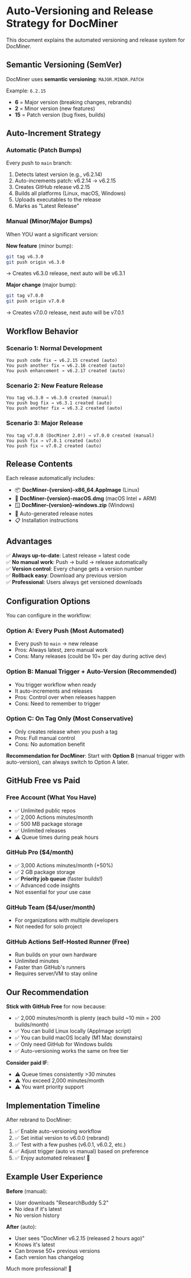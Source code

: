 # Auto-Versioning and Release Strategy for DocMiner

This document explains the automated versioning and release system for DocMiner.

## Semantic Versioning (SemVer)

DocMiner uses **semantic versioning**: `MAJOR.MINOR.PATCH`

Example: `6.2.15`
- **6** = Major version (breaking changes, rebrands)
- **2** = Minor version (new features)
- **15** = Patch version (bug fixes, builds)

## Auto-Increment Strategy

### Automatic (Patch Bumps)
Every push to `main` branch:
1. Detects latest version (e.g., v6.2.14)
2. Auto-increments patch: v6.2.14 → v6.2.15
3. Creates GitHub release v6.2.15
4. Builds all platforms (Linux, macOS, Windows)
5. Uploads executables to the release
6. Marks as "Latest Release"

### Manual (Minor/Major Bumps)
When YOU want a significant version:

**New feature** (minor bump):
```bash
git tag v6.3.0
git push origin v6.3.0
```
→ Creates v6.3.0 release, next auto will be v6.3.1

**Major change** (major bump):
```bash
git tag v7.0.0
git push origin v7.0.0
```
→ Creates v7.0.0 release, next auto will be v7.0.1

## Workflow Behavior

### Scenario 1: Normal Development
```
You push code fix → v6.2.15 created (auto)
You push another fix → v6.2.16 created (auto)
You push enhancement → v6.2.17 created (auto)
```

### Scenario 2: New Feature Release
```
You tag v6.3.0 → v6.3.0 created (manual)
You push bug fix → v6.3.1 created (auto)
You push another fix → v6.3.2 created (auto)
```

### Scenario 3: Major Release
```
You tag v7.0.0 (DocMiner 2.0!) → v7.0.0 created (manual)
You push fix → v7.0.1 created (auto)
You push fix → v7.0.2 created (auto)
```

## Release Contents

Each release automatically includes:
- 📦 **DocMiner-{version}-x86_64.AppImage** (Linux)
- 🍎 **DocMiner-{version}-macOS.dmg** (macOS Intel + ARM)
- 🪟 **DocMiner-{version}-windows.zip** (Windows)
- 📝 Auto-generated release notes
- 📋 Installation instructions

## Advantages

✅ **Always up-to-date**: Latest release = latest code  
✅ **No manual work**: Push → build → release automatically  
✅ **Version control**: Every change gets a version number  
✅ **Rollback easy**: Download any previous version  
✅ **Professional**: Users always get versioned downloads  

## Configuration Options

You can configure in the workflow:

### Option A: Every Push (Most Automated)
- Every push to `main` → new release
- Pros: Always latest, zero manual work
- Cons: Many releases (could be 10+ per day during active dev)

### Option B: Manual Trigger + Auto-Version (Recommended)
- You trigger workflow when ready
- It auto-increments and releases
- Pros: Control over when releases happen
- Cons: Need to remember to trigger

### Option C: On Tag Only (Most Conservative)
- Only creates release when you push a tag
- Pros: Full manual control
- Cons: No automation benefit

**Recommendation for DocMiner**: Start with **Option B** (manual trigger with auto-version), can always switch to Option A later.

## GitHub Free vs Paid

### Free Account (What You Have)
- ✅ Unlimited public repos
- ✅ 2,000 Actions minutes/month
- ✅ 500 MB package storage
- ✅ Unlimited releases
- ⚠️ Queue times during peak hours

### GitHub Pro ($4/month)
- ✅ 3,000 Actions minutes/month (+50%)
- ✅ 2 GB package storage
- ✅ **Priority job queue** (faster builds!)
- ✅ Advanced code insights
- Not essential for your use case

### GitHub Team ($4/user/month)
- For organizations with multiple developers
- Not needed for solo project

### GitHub Actions Self-Hosted Runner (Free)
- Run builds on your own hardware
- Unlimited minutes
- Faster than GitHub's runners
- Requires server/VM to stay online

## Our Recommendation

**Stick with GitHub Free** for now because:
- ✅ 2,000 minutes/month is plenty (each build ~10 min = 200 builds/month)
- ✅ You can build Linux locally (AppImage script)
- ✅ You can build macOS locally (M1 Mac downstairs)
- ✅ Only need GitHub for Windows builds
- ✅ Auto-versioning works the same on free tier

**Consider paid IF**:
- ⚠️ Queue times consistently >30 minutes
- ⚠️ You exceed 2,000 minutes/month
- ⚠️ You want priority support

## Implementation Timeline

After rebrand to DocMiner:
1. ✅ Enable auto-versioning workflow
2. ✅ Set initial version to v6.0.0 (rebrand)
3. ✅ Test with a few pushes (v6.0.1, v6.0.2, etc.)
4. ✅ Adjust trigger (auto vs manual) based on preference
5. ✅ Enjoy automated releases! 🎉

## Example User Experience

**Before** (manual):
- User downloads "ResearchBuddy 5.2"
- No idea if it's latest
- No version history

**After** (auto):
- User sees "DocMiner v6.2.15 (released 2 hours ago)"
- Knows it's latest
- Can browse 50+ previous versions
- Each version has changelog

Much more professional! 🚀

